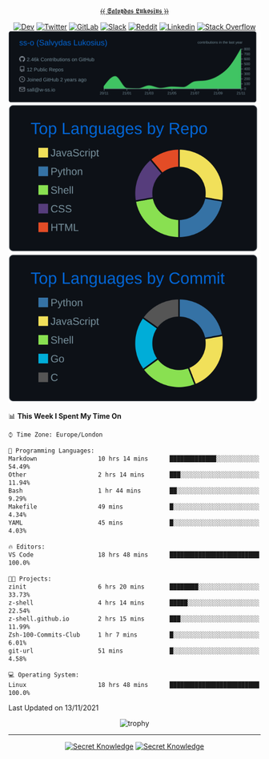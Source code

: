 <div align="center">
  
[⦑⦑ 𝕾𝖆𝖑𝖛𝖞𝖉𝖆𝖘 𝕷𝖚𝖐𝖔𝖘𝖎𝖚𝖘 ⦒⦒](https://git.io/JJwwg)
  
[![Dev](https://img.shields.io/badge/-DEV-222222?style=flat-square&logo=dev.to&logoColor=white&link=https://dev.to/sso/)](https://dev.to/sso/)
[![Twitter](https://img.shields.io/badge/-Twitter-222222?style=flat-square&logo=twitter&logoColor=white&link=https://twitter.com/salldc/)](https://twitter.com/salldc/)
[![GitLab](https://img.shields.io/badge/-GitLab-222222?style=flat-square&logo=GitLab&logoColor=white&link=https://gitlab.com/ss-o/)](https://gitlab.com/ss-o/)
[![Slack](https://img.shields.io/badge/-Slack-222222?style=flat-square&logo=Slack&logoColor=white&link=https://digital-teams.slack.com/)](https://digital-teams.slack.com/)
[![Reddit](https://img.shields.io/badge/-Reddit-222222?style=flat-square&logo=Reddit&logoColor=white&link=https://https://www.reddit.com/user/ss-o/)](https://www.reddit.com/user/ss-o/)
[![Linkedin](https://img.shields.io/badge/-LinkedIn-222222?style=flat-square&logo=Linkedin&logoColor=white&link=https://www.linkedin.com/in/digital-clouds/)](https://www.linkedin.com/in/digital-clouds/)
[![Stack Overflow](https://img.shields.io/badge/-Stack%20Overflow-222222?style=flat-square&logo=stack-overflow&logoColor=white&link=https://stackoverflow.com/users/13893752/salvydas-lukosius)](https://stackoverflow.com/users/13893752/salvydas-lukosius)
[![Proofile Details](https://raw.githubusercontent.com/ss-o/ss-o/main/profile-summary-card-output/github_dark/0-profile-details.svg)](https://github.com/vn7n24fzkq/github-profile-summary-cards)
[![Repo PerLanguage](https://raw.githubusercontent.com/ss-o/ss-o/main/profile-summary-card-output/github_dark/1-repos-per-language.svg)](https://github.com/vn7n24fzkq/github-profile-summary-cards) 
[![Commit per Language](https://raw.githubusercontent.com/ss-o/ss-o/main/profile-summary-card-output/github_dark/2-most-commit-language.svg)](https://github.com/vn7n24fzkq/github-profile-summary-cards)
  
</div>
  
<!--START_SECTION:waka-->
📊 **This Week I Spent My Time On** 

```text
⌚︎ Time Zone: Europe/London

💬 Programming Languages: 
Markdown                 10 hrs 14 mins      █████████████░░░░░░░░░░░░   54.49% 
Other                    2 hrs 14 mins       ███░░░░░░░░░░░░░░░░░░░░░░   11.94% 
Bash                     1 hr 44 mins        ██░░░░░░░░░░░░░░░░░░░░░░░   9.29% 
Makefile                 49 mins             █░░░░░░░░░░░░░░░░░░░░░░░░   4.34% 
YAML                     45 mins             █░░░░░░░░░░░░░░░░░░░░░░░░   4.03%

🔥 Editors: 
VS Code                  18 hrs 48 mins      █████████████████████████   100.0%

🐱‍💻 Projects: 
zinit                    6 hrs 20 mins       ████████░░░░░░░░░░░░░░░░░   33.73% 
z-shell                  4 hrs 14 mins       █████░░░░░░░░░░░░░░░░░░░░   22.54% 
z-shell.github.io        2 hrs 15 mins       ███░░░░░░░░░░░░░░░░░░░░░░   11.99% 
Zsh-100-Commits-Club     1 hr 7 mins         █░░░░░░░░░░░░░░░░░░░░░░░░   6.01% 
git-url                  51 mins             █░░░░░░░░░░░░░░░░░░░░░░░░   4.58%

💻 Operating System: 
Linux                    18 hrs 48 mins      █████████████████████████   100.0%

```


 Last Updated on 13/11/2021
<!--END_SECTION:waka-->

<div align=center>
 
![trophy](https://github-profile-trophy.vercel.app/?username=ss-o&theme=darkhub&rank=SSS,SS,S,AAA,AA,A,B,C&no-frame=true)

---

[![Secret Knowledge](https://github-readme-stats.vercel.app/api/pin/?username=github&repo=government.github.com&card_width=150&theme=blue-green&layout=compact)](https://github.com/github/government.github.com)
[![Secret Knowledge](https://github-readme-stats.vercel.app/api/pin/?username=ss-o&repo=the-book-of-secret-knowledge&card_width=150&theme=blue-green&layout=compact)](https://github.com/ss-o/the-book-of-secret-knowledge)

</div>
